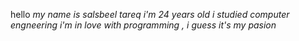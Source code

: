 hello 
*my name is salsbeel tareq i'm 24 years old*
 *i studied computer engneering* 
*i'm in love with programming , i guess it's my pasion* 
